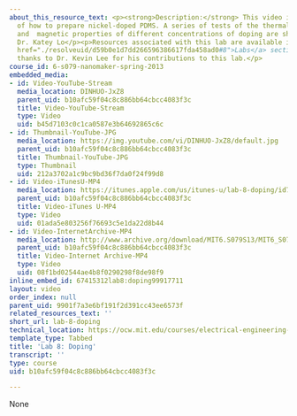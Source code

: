 ```yaml
---
about_this_resource_text: <p><strong>Description:</strong> This video is a tutorial
  of how to prepare nickel-doped PDMS. A series of tests of the thermal, electrical,
  and  magnetic properties of different concentrations of doping are shown.</p> <p><strong>Instructor:</strong>
  Dr. Katey Lo</p><p>Resources associated with this lab are available in the <a target="_blank"
  href="./resolveuid/d59b0e1d7dd266596386617fda458ad0#8">Labs</a> section. Special
  thanks to Dr. Kevin Lee for his contributions to this lab.</p>
course_id: 6-s079-nanomaker-spring-2013
embedded_media:
- id: Video-YouTube-Stream
  media_location: DINHUO-JxZ8
  parent_uid: b10afc59f04c8c886bb64cbcc4083f3c
  title: Video-YouTube-Stream
  type: Video
  uid: b45d7103c0c1ca0587e3b64692865c6c
- id: Thumbnail-YouTube-JPG
  media_location: https://img.youtube.com/vi/DINHUO-JxZ8/default.jpg
  parent_uid: b10afc59f04c8c886bb64cbcc4083f3c
  title: Thumbnail-YouTube-JPG
  type: Thumbnail
  uid: 212a3702a1c9bc9bd36f7da0f24f99d8
- id: Video-iTunesU-MP4
  media_location: https://itunes.apple.com/us/itunes-u/lab-8-doping/id709651181?i=168160543
  parent_uid: b10afc59f04c8c886bb64cbcc4083f3c
  title: Video-iTunes U-MP4
  type: Video
  uid: 01ada5e803256f76693c5e1da22d8b44
- id: Video-InternetArchive-MP4
  media_location: http://www.archive.org/download/MIT6.S079S13/MIT6_S079S13_lab08_300k.mp4
  parent_uid: b10afc59f04c8c886bb64cbcc4083f3c
  title: Video-Internet Archive-MP4
  type: Video
  uid: 08f1bd02544ae4b8f0290298f8de98f9
inline_embed_id: 67415312lab8:doping99917711
layout: video
order_index: null
parent_uid: 9901f7a3e6bf191f2d391cc43ee6573f
related_resources_text: ''
short_url: lab-8-doping
technical_location: https://ocw.mit.edu/courses/electrical-engineering-and-computer-science/6-s079-nanomaker-spring-2013/videos/lab-8-doping
template_type: Tabbed
title: 'Lab 8: Doping'
transcript: ''
type: course
uid: b10afc59f04c8c886bb64cbcc4083f3c

---
```

None